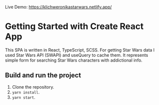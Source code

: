 Live Demo: https://klichweronikastarwars.netlify.app/

# Getting Started with Create React App

This SPA is written in React, TypeScript, SCSS. For getting Star Wars data I used Star Wars API (SWAPI) and useQuery to cache them. It represents simple form for searching Star Wars characters with addictional info.

## Build and run the project

1. Clone the repository.
2. `yarn install`.
3. `yarn start`.
